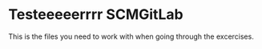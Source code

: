 Testeeeeerrrr
 SCMGitLab
=========
This is the files you need to work with when going through the excercises.
